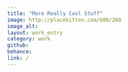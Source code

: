 ```yaml
---
title: "More Really Cool Stuff"
image: http://placekitten.com/600/260
image_alt:
layout: work_entry
category: work
github:
behance:
link: /
---
```

